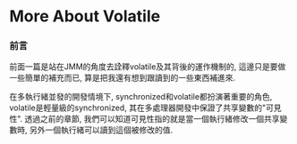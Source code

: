 # More About Volatile

### 前言

前面一篇是站在JMM的角度去詮釋volatile及其背後的運作機制的, 這邊只是要做一些簡單的補充而已, 算是把我還有想到跟讀到的一些東西補進來.

在多執行緒並發的開發情境下, synchronized和volatile都扮演著重要的角色, volatile是輕量級的synchronized, 其在多處理器開發中保證了共享變數的"可見性". 透過之前的章節, 我們可以知道可見性指的就是當一個執行緒修改一個共享變數時, 另外一個執行緒可以讀到這個被修改的值.





